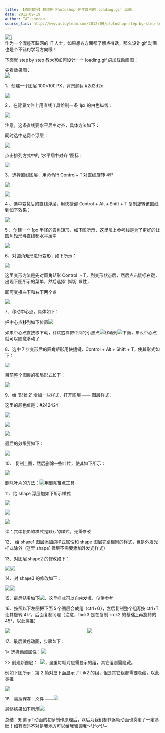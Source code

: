 ```yaml
---
title: 【原创教程】教你用 Photoshop 创建自己的 loading.gif 动画
date: 2012-09-19
author: TAT.sheran
source_link: http://www.alloyteam.com/2012/09/photoshop-step-by-step-teach-you-to-create-own-loading-gif-animation/
---
```


[![](http://www.alloyteam.com/wp-content/uploads/2012/09/14.png "1")  
](http://www.alloyteam.com/wp-content/uploads/2012/09/14.png)作为一个混迹互联网的 IT 人士，如果想各方面都了解点得话，那么设计 gif 动画也是个不错的学习方向哦！

下面就 step by step 教大家如何设计一个 loading.gif 的加载动画图：

先看效果图：  
![](http://sheran.li/wp-content/uploads/loading(1).gif)

1、创建一个图层 100×100 PX，背景颜色 #2d2d2d

![](http://sheran.li/wp-content/uploads/step1.png)

2 、在背景文件上用直线工具绘制一条 1px 的白色纵线：

![](http://sheran.li/wp-content/uploads/step2.png)

注意，这条直线要水平居中对齐，具体方法如下：

同时选中这两个浮层：

![](http://sheran.li/wp-content/uploads/step22.png)

点击排列方式中的 ‘水平居中对齐 ‘图标：

![](http://sheran.li/wp-content/uploads/step21.png)

3、选择直线图层，用命令行 Control+ T 对直线旋转 45°

![](http://sheran.li/wp-content/uploads/step31.png)

![](http://sheran.li/wp-content/uploads/step32(1).png)

4 、选中变换后的直线浮层，用快捷键 Control + Alt + Shift + T 复制旋转该直线到如下效果：

![](http://sheran.li/wp-content/uploads/step4.png)

5 、创建一个 1px 半径的圆角矩形，如下图所示，这里加上参考线是为了更好的让圆角矩形与直线都水平居中

![](http://sheran.li/wp-content/uploads/step5.png)

6、对圆角矩形进行变形，如下所示：

![](http://sheran.li/wp-content/uploads/step6.png)

这里变形方法是先对圆角矩形 Control  + T，到变形状态后，然后点击鼠标右键，出现下图所示的菜单，然后选择’ 斜切’ 属性，

即可变换左下和右下两个点

![](http://sheran.li/wp-content/uploads/step61.png)

7、移动中心点，具体如下：

把中心点移到如下位置![](http://sheran.li/wp-content/uploads/step71.png)

如果中心点直接移不动，试试这样把中间的小黑点![](http://sheran.li/wp-content/uploads/step723.png)移动到![](http://sheran.li/wp-content/uploads/step724.png)下面，那么中心点就可以随意移动了

8、选中 7 步变形后的圆角矩形用快捷键，Control + Alt + Shift + T，使其形式如下：

![](http://sheran.li/wp-content/uploads/step77.png)

目前整个图层的布局形式如下：

![](http://sheran.li/wp-content/uploads/8.png)

9、给 ‘形状 2’ 增加一些样式，打开图层 —— 图层样式：

这里的颜色值是：#242424

![](http://sheran.li/wp-content/uploads/%E9%A2%9C%E8%89%B2%E5%8F%A0%E5%8A%A0.png)

![](http://sheran.li/wp-content/uploads/%E6%8A%95%E5%BD%B1.png)

![](http://sheran.li/wp-content/uploads/%E5%86%85%E9%98%B4%E5%BD%B1.png)

最后的效果要如下：

![](http://sheran.li/wp-content/uploads/final.png)

10、 复制上图，然后删除一些叶片，使其如下所示：

![](http://sheran.li/wp-content/uploads/%E5%8F%98%E5%8C%96.png)

删除叶片的方法：![](http://sheran.li/wp-content/uploads/%E5%88%A0%E9%99%A4%E6%8F%8F%E7%82%B9%E5%B7%A5%E5%85%B7.png)用删除苗点工具

11、给 shape 浮层加如下所示样式

![](http://sheran.li/wp-content/uploads/QQ%E6%88%AA%E5%9B%BE20120919173749.png)

![](http://sheran.li/wp-content/uploads/yan.png)

![](http://sheran.li/wp-content/uploads/nei.png)

注：其中投影的样式是默认的样式，无需修改

12、 给 shape1 图层添加的样式属性和 shape 图层完全相同的样式，但是外发光样式除外（这里 shape1 图层不需要添加外发光样式）

13、对图层 shape2 的修改如下：

![](http://sheran.li/wp-content/uploads/shape21.png)![](http://sheran.li/wp-content/uploads/shape2.png)

14、对 shape3 的修改如下：

![](http://sheran.li/wp-content/uploads/shape3.png)![](http://sheran.li/wp-content/uploads/shape31.png)

15、最后结果如下![](http://sheran.li/wp-content/uploads/%E6%9C%80%E5%90%8E.png)，这里样式可以自由发挥，仅供参考

16、按照以下左图把下面 5 个图层合成组（ctrl+G），然后复制整个组再按 ctrl+T 让其旋转 45°，后面复制同理（注意，tirck3 是在复制 tirck2 的基础上再旋转的 45°，以此类推）

![](http://sheran.li/wp-content/uploads/trike1.png)                                                                ![](http://sheran.li/wp-content/uploads/%E8%B4%9F%E8%B4%A38%E5%B1%82.png)

17、最后做成动画，步骤如下：

1> 选择动画属性：![](http://sheran.li/wp-content/uploads/%E7%AA%97%E5%8F%A3%E5%8A%A8%E7%94%BB.png)

2> 创建新图层：  ![](http://sheran.li/wp-content/uploads/%E6%96%B0%E5%BB%BA%E4%B8%80%E5%B1%82.png)，这里每帧对应需显示的组，其它组则需隐藏。

例如下图所示：第 2 帧对应下面显示了 trik2 的组，但是其它组都需要隐藏，以此类推

![](http://sheran.li/wp-content/uploads/%E6%96%B0%E5%BB%BA%E4%B8%80%E5%B1%82%E7%9A%84%E5%AF%B9%E5%BA%94.png)

18、最后保存：文件 ——![](http://sheran.li/wp-content/uploads/%E5%AD%98%E5%82%A8%E4%B8%BAweb.png)

最终结果如下所示![](http://sheran.li/wp-content/uploads/loading.gif)

总结：知道 gif 动画的初步制作原理后，以后为我们制作逐帧动画也奠定了一定基础！如有表述不对是我地方可以给我留言哦～\\(^o^)/~